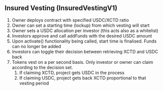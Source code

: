## Insured Vesting (InsuredVestingV1)

1. Owner deploys contract with specified USDC/XCTD ratio
2. Owner can set a starting time (lockup) from which vesting will start
3. Owner sets a USDC allocation per investor (this acts also as a whitelist)
4. Investors approve and call addFunds with the desired USDC amount
5. Upon activate() functionality being called, start time is finalised. Funds can no longer be added
6. Investors can toggle their decision between retrieving XCTD and USDC back
7. Tokens vest on a per second basis. Only investor or owner can claim according to the decision set.
   1. If claiming XCTD, project gets USDC in the process
   2. If claiming USDC, project gets back XCTD proportional to that vesting period
